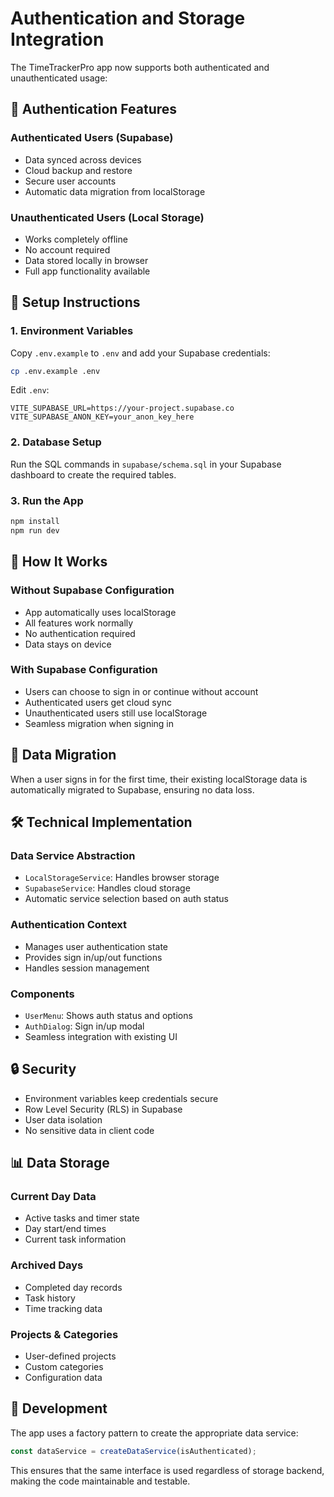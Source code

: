 # Authentication and Storage Integration

The TimeTrackerPro app now supports both authenticated and unauthenticated usage:

## 🔐 Authentication Features

### **Authenticated Users (Supabase)**
- Data synced across devices
- Cloud backup and restore
- Secure user accounts
- Automatic data migration from localStorage

### **Unauthenticated Users (Local Storage)**
- Works completely offline
- No account required
- Data stored locally in browser
- Full app functionality available

## 🚀 Setup Instructions

### 1. Environment Variables
Copy `.env.example` to `.env` and add your Supabase credentials:

```bash
cp .env.example .env
```

Edit `.env`:
```
VITE_SUPABASE_URL=https://your-project.supabase.co
VITE_SUPABASE_ANON_KEY=your_anon_key_here
```

### 2. Database Setup
Run the SQL commands in `supabase/schema.sql` in your Supabase dashboard to create the required tables.

### 3. Run the App
```bash
npm install
npm run dev
```

## 📱 How It Works

### **Without Supabase Configuration**
- App automatically uses localStorage
- All features work normally
- No authentication required
- Data stays on device

### **With Supabase Configuration**
- Users can choose to sign in or continue without account
- Authenticated users get cloud sync
- Unauthenticated users still use localStorage
- Seamless migration when signing in

## 🔄 Data Migration

When a user signs in for the first time, their existing localStorage data is automatically migrated to Supabase, ensuring no data loss.

## 🛠️ Technical Implementation

### **Data Service Abstraction**
- `LocalStorageService`: Handles browser storage
- `SupabaseService`: Handles cloud storage
- Automatic service selection based on auth status

### **Authentication Context**
- Manages user authentication state
- Provides sign in/up/out functions
- Handles session management

### **Components**
- `UserMenu`: Shows auth status and options
- `AuthDialog`: Sign in/up modal
- Seamless integration with existing UI

## 🔒 Security

- Environment variables keep credentials secure
- Row Level Security (RLS) in Supabase
- User data isolation
- No sensitive data in client code

## 📊 Data Storage

### **Current Day Data**
- Active tasks and timer state
- Day start/end times
- Current task information

### **Archived Days**
- Completed day records
- Task history
- Time tracking data

### **Projects & Categories**
- User-defined projects
- Custom categories
- Configuration data

## 🔧 Development

The app uses a factory pattern to create the appropriate data service:

```typescript
const dataService = createDataService(isAuthenticated);
```

This ensures that the same interface is used regardless of storage backend, making the code maintainable and testable.

